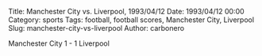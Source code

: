 Title: Manchester City vs. Liverpool, 1993/04/12
Date: 1993/04/12 00:00
Category: sports
Tags: football, football scores, Manchester City, Liverpool
Slug: manchester-city-vs-liverpool
Author: carbonero


Manchester City 1 - 1 Liverpool
